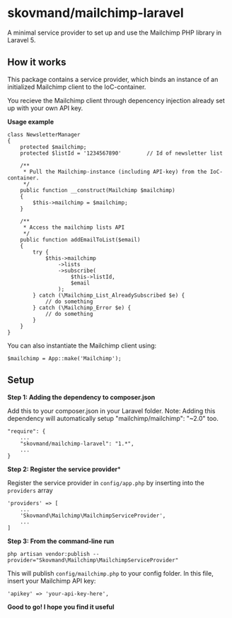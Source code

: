 # skovmand/mailchimp-laravel
A minimal service provider to set up and use the Mailchimp PHP library in Laravel 5. 


## How it works
This package contains a service provider, which binds an instance of an initialized Mailchimp client to the IoC-container. 

You recieve the Mailchimp client through depencency injection already set up with your own API key.


**Usage example**

```
class NewsletterManager 
{
	protected $mailchimp;
	protected $listId = '1234567890'        // Id of newsletter list
	
	/**
	 * Pull the Mailchimp-instance (including API-key) from the IoC-container.
	 */
	public function __construct(Mailchimp $mailchimp) 
	{
		$this->mailchimp = $mailchimp;
	}

	/**
	 * Access the mailchimp lists API
	 */
	public function addEmailToList($email) 
	{
		try {
			$this->mailchimp
				->lists
				->subscribe(
					$this->listId, 
					$email
				);
        } catch (\Mailchimp_List_AlreadySubscribed $e) {
        	// do something
        } catch (\Mailchimp_Error $e) {
        	// do something
        }
	}
}

```

You can also instantiate the Mailchimp client using: 

```$mailchimp = App::make('Mailchimp');```

 
## Setup
**Step 1: Adding the dependency to composer.json**

Add this to your composer.json in your Laravel folder.
Note: Adding this dependency will automatically setup "mailchimp/mailchimp": "~2.0" too.

```
"require": {
    ...
    "skovmand/mailchimp-laravel": "1.*",
    ...
}
```


**Step 2: Register the service provider***

Register the service provider in ```config/app.php``` by inserting into the ```providers``` array

```
'providers' => [
	...
	'Skovmand\Mailchimp\MailchimpServiceProvider',
	...
]
```


**Step 3: From the command-line run**
 
```
php artisan vendor:publish --provider="Skovmand\Mailchimp\MailchimpServiceProvider"
```

This will publish ```config/mailchimp.php``` to your config folder. In this file, insert your Mailchimp API key:

```
'apikey' => 'your-api-key-here',
```

**Good to go! I hope you find it useful** 